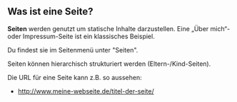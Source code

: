## Was ist eine Seite?

**Seiten** werden genutzt um statische Inhalte darzustellen. Eine „Über mich“- oder Impressum-Seite ist ein klassisches Beispiel.

Du findest sie im Seitenmenü unter "Seiten".

Seiten können hierarchisch strukturiert werden (Eltern-/Kind-Seiten).

Die URL für eine Seite kann z.B. so aussehen:

  * http://www.meine-webseite.de/titel-der-seite/
